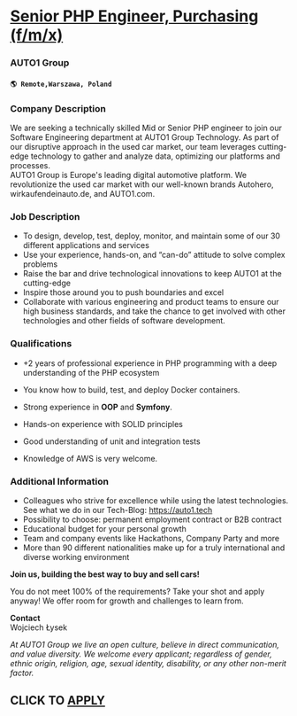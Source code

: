 # [Senior PHP Engineer, Purchasing (f/m/x)](https://www.remotewlb.com/apply/senior-php-engineer-purchasing-f-m-x-106668)  
### AUTO1 Group  
#### `🌎 Remote,Warszawa, Poland`  

### **Company Description**

We are seeking a technically skilled Mid or Senior PHP engineer to join our Software Engineering department at AUTO1 Group Technology. As part of our disruptive approach in the used car market, our team leverages cutting-edge technology to gather and analyze data, optimizing our platforms and processes.  
AUTO1 Group is Europe's leading digital automotive platform. We revolutionize the used car market with our well-known brands Autohero, wirkaufendeinauto.de, and AUTO1.com.

###  **Job Description**

  * To design, develop, test, deploy, monitor, and maintain some of our 30 different applications and services
  * Use your experience, hands-on, and “can-do” attitude to solve complex problems
  * Raise the bar and drive technological innovations to keep AUTO1 at the cutting-edge
  * Inspire those around you to push boundaries and excel 
  * Collaborate with various engineering and product teams to ensure our high business standards, and take the chance to get involved with other technologies and other fields of software development.

###  **Qualifications**

  * +2 years of professional experience in PHP programming with a deep understanding of the PHP ecosystem
  * You know how to build, test, and deploy Docker containers.
  * Strong experience in **OOP** and **Symfony**.
  * Hands-on experience with SOLID principles
  * Good understanding of unit and integration tests

  * Knowledge of AWS is very welcome.

###  **Additional Information**

  * Colleagues who strive for excellence while using the latest technologies. See what we do in our Tech-Blog: https://auto1.tech
  * Possibility to choose: permanent employment contract or B2B contract
  * Educational budget for your personal growth
  * Team and company events like Hackathons, Company Party and more
  * More than 90 different nationalities make up for a truly international and diverse working environment

 **Join us, building the best way to buy and sell cars!**

You do not meet 100% of the requirements? Take your shot and apply anyway! We offer room for growth and challenges to learn from.

 **Contact**  
Wojciech Łysek

 _At AUTO1 Group we live an open culture, believe in direct communication, and value diversity. We welcome every applicant; regardless of gender, ethnic origin, religion, age, sexual identity, disability, or any other non-merit factor._

  
## CLICK TO [APPLY](https://www.remotewlb.com/apply/senior-php-engineer-purchasing-f-m-x-106668)

